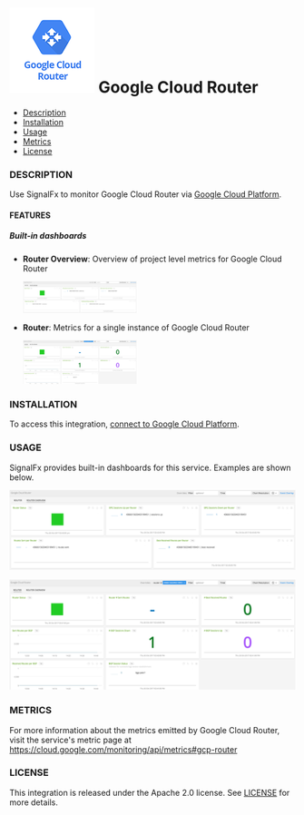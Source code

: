 # ![](./img/integration_googlecloudrouter.png) Google Cloud Router

- [Description](#description)
- [Installation](#installation)
- [Usage](#usage)
- [Metrics](#metrics)
- [License](#license)

### DESCRIPTION

Use SignalFx to monitor Google Cloud Router via [Google Cloud Platform](https://github.com/signalfx/integrations/tree/master/gcp)[](sfx_link:gcp).

#### FEATURES

##### Built-in dashboards

- **Router Overview**: Overview of project level metrics for Google Cloud Router

  [<img src='./img/router_overview.png' width=200px>](./img/router_overview.png)

- **Router**: Metrics for a single instance of Google Cloud Router

  [<img src='./img/router_router.png' width=200px>](./img/router_router.png)


### INSTALLATION

To access this integration, [connect to Google Cloud Platform](https://github.com/signalfx/integrations/tree/master/gcp)[](sfx_link:gcp).

### USAGE

SignalFx provides built-in dashboards for this service. Examples are shown below.

![](./img/router_overview.png)

![](./img/router_router.png)


### METRICS

For more information about the metrics emitted by Google Cloud Router, visit the service's metric page at https://cloud.google.com/monitoring/api/metrics#gcp-router

### LICENSE

This integration is released under the Apache 2.0 license. See [LICENSE](./LICENSE) for more details.

